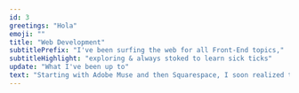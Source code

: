 ```yaml
---
id: 3
greetings: "Hola"
emoji: ""
title: "Web Development"
subtitlePrefix: "I've been surfing the web for all Front-End topics,"
subtitleHighlight: "exploring & always stoked to learn sick ticks"
update: "What I've been up to"
text: "Starting with Adobe Muse and then Squarespace, I soon realized that I wanted and more control over my website to achieve the level of personalization desired. This prompted me to explore HTML, CSS, and JavaScript. Ever since, I have been immersed in the world of front-end development, continuously discovering new depths in the process."
---
```

